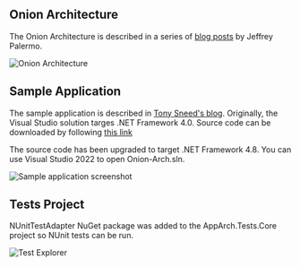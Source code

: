 ## Onion Architecture 

The Onion Architecture is described in a series of [blog posts](https://jeffreypalermo.com/2008/07/the-onion-architecture-part-1/) by 
Jeffrey Palermo. 

![Onion Architecture](https://i0.wp.com/jeffreypalermo.com/wp-content/uploads/2018/06/image257b0257d255b59255d.png?resize=366%2C259&ssl=1)

## Sample Application

The sample application is described in [Tony Sneed's blog](https://blog.tonysneed.com/2011/10/08/peeling-back-the-onion-architecture/).
Originally, the Visual Studio solution targes .NET Framework 4.0. Source code can be downloaded by following [this link](https://www.dropbox.com/s/i0pix0yg47af6wk/onion-arch.zip)

The source code has been upgraded to target .NET Framework 4.8. You can use Visual Studio 2022 to open Onion-Arch.sln.

![Sample application screenshot](https://github.com/user-attachments/assets/c0935401-16b3-4ea9-b0d4-87579d898d45)

## Tests Project

NUnitTestAdapter NuGet package was added to the AppArch.Tests.Core project so NUnit tests can be run.

![Test Explorer](https://github.com/user-attachments/assets/e74adebd-90b2-4764-b9be-2dfd1d5e5b7d)

